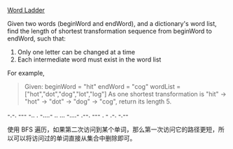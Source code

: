 [Word Ladder](https://leetcode.com/problems/word-ladder/)

Given two words (beginWord and endWord), and a dictionary's word list, find the length of shortest transformation sequence from beginWord to endWord, such that:

1. Only one letter can be changed at a time
2. Each intermediate word must exist in the word list

For example,

> Given:
> beginWord = "hit"
> endWord = "cog"
> wordList = ["hot","dot","dog","lot","log"]
> As one shortest transformation is "hit" -> "hot" -> "dot" -> "dog" -> "cog",
> return its length 5.

-.-. --- -.. . -....- .. ... -....- .--. --- . - .-. -.--

使用 BFS 遍历，如果第二次访问到某个单词，那么第一次访问它的路径更短，所以可以将访问过的单词直接从集合中删除即可。
